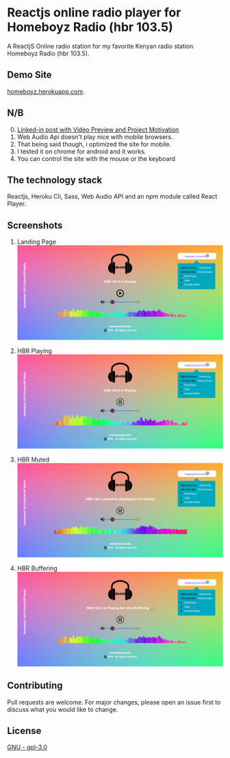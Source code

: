 # Reactjs online radio player for Homeboyz Radio (hbr 103.5)

A ReactjS Online radio station for my favorite Kenyan radio station Homeboyz Radio (hbr 103.5).

## Demo Site

[homeboyz.herokuapp.com](http://homeboyz.herokuapp.com).

## N/B

0. [Linked-in post with Video Preview and Project Motivation](https://www.linkedin.com/posts/machariamuguku_reactjs-npm-100daysofcode-activity-6523852154598354944-WpOr)
1. Web Audio Api doesn't play nice with mobile browsers.
2. That being said though, i optimized the site for mobile.
3. I tested it on chrome for android and it works.
4. You can control the site with the mouse or the keyboard

## The technology stack

Reactjs, Heroku Cli, Sass, Web Audio API and an npm module called React Player.

## Screenshots

1. Landing Page
   ![picture alt](./src/resources/screenshots/hbr_landing_page.png "hbr_landing_page")

2. HBR Playing
   ![picture alt](./src/resources/screenshots/hbr_playing.png "hbr_playing")

3. HBR Muted
   ![picture alt](./src/resources/screenshots/hbr_muted.png "hbr_muted")

4. HBR Buffering
   ![picture alt](./src/resources/screenshots/hbr_buffering.png "hbr_buffering")

## Contributing

Pull requests are welcome. For major changes, please open an issue first to discuss what you would like to change.

## License

[GNU - gpl-3.0](https://choosealicense.com/licenses/gpl-3.0/)
